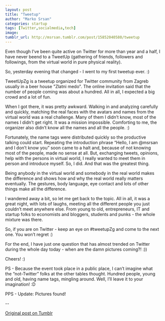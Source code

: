 ```yaml
---
layout: post
title: "Tweetup"
author: "Marko Srsan"
categories: startup
tags: [Twitter,socialmedia,tech]
image: 
tumblr_url: http://msrsan.tumblr.com/post/15852040580/tweetup
---
```

Even though I’ve been quite active on Twitter for more than year and a half, I have never beend to a TweetUp (gathering of friends, followers and followings, from the virtual world in pure physical reality).

So, yesterday evening that changed - I went to my first tweetup ever. :)

TweetUpZg is a tweetup organized for Twitter community from Zagreb usually in a beer house "Zlatni medo". The online invitation said that the number of people coming was about a hundred. All in all, I expected a big crowd and a lot of fun. 

When I got there, it was pretty awkward. Walking in and analyzing carefully and quickly, matching the real faces with the avatars and names from the virtual world was a real challenge. Many of them I didn’t know, most of the names I didn’t get right. It was a mission impossible. Comforting to me, the organizer also didn’t know all the names and all the people. :)

Fortunately, the name tags were distributed quickly so the productive talking could start. Repeating the introduction phrase “Hello, I am @msrsan and I don’t know you” soon came to a halt and, because of not knowing most of the people, made no sense at all. But, exchanging tweets, opinions, help with the persons in virtual world, I really wanted to meet them in person and introduce myself. So, I did. And that was the greatest thing.

Being anybody in the virtual world and somebody in the real world makes the difference and shows how and why the real world really matters eventually. The gestures, body language, eye contact and lots of other things make all the difference. 

I wandered away a bit, so let me get back to the topic. All in all, it was a great night, with lots of laughs, meeting all the different people you just couldn’t meet anywhere else. From young to old, entrepreneurs, IT and startup folks to economists and bloggers, students and punks - the whole mixture was there. 

So, if you are on Twitter - keep an eye on #tweetupZg and come to the next one. You won’t regret :)

For the end, I have just one question that has almost trended on Twitter during the whole day today - when are the damn pictures coming?! :))

Cheers! :)

PS - Because the event took place in a public place, I can’t imagine what the “not-Twitter” folks at the other tables thought. Hundred people, young and old, having name tags, mingling around. Well, I’ll leave it to your imagination! :D

PPS - Update: Pictures found! 

--

[Original post on Tumblr](http://msrsan.tumblr.com/post/15852040580/tweetup)
